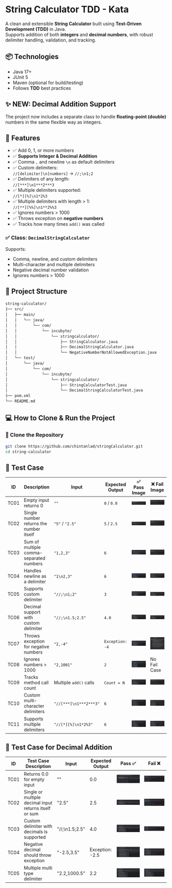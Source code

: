 #  String Calculator TDD - Kata

A clean and extensible **String Calculator** built using **Test-Driven Development (TDD)** in Java.  
Supports addition of both **integers** and **decimal numbers**, with robust delimiter handling, validation, and tracking.

## 📦 Technologies

- Java 17+
- JUnit 5
- Maven (optional for build/testing)
- Follows **TDD** best practices

## ✨ NEW: Decimal Addition Support

The project now includes a separate class to handle **floating-point (double)** numbers in the same flexible way as integers.




## 🚀 Features

- ✅ Add 0, 1, or more numbers
- ✅ **Supports Integer & Decimal Addition**
- ✅ Comma `,` and newline `\n` as default delimiters
- ✅ Custom delimiters:  
  `//[delimiter]\n[numbers]` → `//;\n1;2`
- ✅ Delimiters of any length:  
  `//[***]\n1***2***3`
- ✅ Multiple delimiters supported:  
  `//[*][%]\n1*2%3`
- ✅ Multiple delimiters with length > 1:  
  `//[**][%%]\n1**2%%3`
- ✅ Ignores numbers > 1000
- ✅ Throws exception on **negative numbers**
- ✅ Tracks how many times `add()` was called

### ✅ Class: `DecimalStringCalculator`

Supports:

- Comma, newline, and custom delimiters
- Multi-character and multiple delimiters
- Negative decimal number validation
- Ignores numbers > 1000

## 📁 Project Structure

```bash
string-calculator/
├── src/
│   ├── main/
│   │   └── java/
│   │       └── com/
│   │           └── incubyte/
│   │               └── stringcalculator/
│   │                   ├── StringCalculator.java
│   │                   ├── DecimalStringCalculator.java
│   │                   └── NegativeNumberNotAllowedException.java
│   └── test/
│       └── java/
│           └── com/
│               └── incubyte/
│                   └── stringcalculator/
│                       ├── StringCalculatorTest.java
│                       └── DecimalStringCalculatorTest.java
├── pom.xml
└── README.md
```
## 💻 How to Clone & Run the Project

### 🔹 Clone the Repository

```bash
git clone https://github.com/chintanlad/stringCalculator.git
cd string-calculator
```


## 🧪 Test Case

| ID   | Description                               | Input                         | Expected Output          | ✅ Pass Image                                   | ❌ Fail Image                                   |
|------|-------------------------------------------|-------------------------------|---------------------------|------------------------------------------------|------------------------------------------------|
| TC01 | Empty input returns 0                     | `""`                          | `0` / `0.0`              | ![Pass](./asset/TestCases/Case_1.png)         | ![Fail](./asset/TestCases/Case_1F.png)         |
| TC02 | Single number returns the number itself   | `"5"` / `"2.5"`               | `5` / `2.5`              | ![Pass](./asset/TestCases/Case_2.png)         | ![Fail](./asset/TestCases/Case_2F.png)         |
| TC03 | Sum of multiple comma-separated numbers   | `"1,2,3"`                     | `6`                      | ![Pass](./asset/TestCases/Case_3.png)         | ![Fail](./asset/TestCases/Case_3F.png)         |
| TC04 | Handles newline as a delimiter            | `"1\n2,3"`                    | `6`                      | ![Pass](./asset/TestCases/Case_4.png)         | ![Fail](./asset/TestCases/Case_4F.png)         |
| TC05 | Supports custom delimiter                 | `"//;\n1;2"`                  | `3`                      | ![Pass](./asset/TestCases/Case_5.png)         | ![Fail](./asset/TestCases/Case_5F.png)         |
| TC06 | Decimal support with custom delimiter     | `"//;\n1.5;2.5"`              | `4.0`                    | ![Pass](./asset/TestCases/Case_5.png)        | ![Fail](./asset/TestCases/Case_5F.png)        |
| TC07 | Throws exception for negative numbers     | `"2,-4"`                      | `Exception: -4`          | ![Pass](./asset/TestCases/Case_6.png)         | ![Fail](./asset/TestCases/Case_6F.png)         |
| TC08 | Ignores numbers > 1000                    | `"2,1001"`                    | `2`                      | ![Pass](./asset/TestCases/Case_9.png)         | No Fail Case       |
| TC09 | Tracks method call count                  | Multiple `add()` calls        | `Count = N`              | ![Pass](./asset/TestCases/Case_7.png)        | ![Fail](./asset/TestCases/Case_7_fail.png)        |
| TC10 | Custom multi-character delimiters         | `"//[***]\n1***2***3"`        | `6`                      | ![Pass](./asset/TestCases/Case_11.png)         | ![Fail](./asset/TestCases/Case_11F.png)         |
| TC11 | Supports multiple delimiters              | `"//[*][%]\n1*2%3"`           | `6`                      | ![Pass](./asset/TestCases/Case_12.png)         | ![Fail](./asset/TestCases/Case_12F.png)         |


## 🧪 Test Case for Decimal Addition

| ID    | Test Case Description                            | Input                      | Expected Output                     | Pass ✅                                            | Fail ❌                                            |
|-------|--------------------------------------------------|----------------------------|--------------------------------------|----------------------------------------------------|----------------------------------------------------|
| TC01  | Returns 0.0 for empty input                      | ""                       | 0.0                                | ![Pass](asset/TestCases/Case_1.1.png)           | ![Fail](asset/TestCases/Case_1.1F.png)          |
| TC02  | Single or multiple decimal input returns itself or sum | "2.5"                    | 2.5                                | ![Pass](asset/TestCases/Case_1.2.png)           | ![Fail](asset/TestCases/Case_1.2F.png)          |
| TC03  | Custom delimiter with decimals is supported      | "//;\n1.5;2.5"           | 4.0                                | ![Pass](asset/TestCases/Case_1.3.png)           | ![Fail](asset/TestCases/Case_1.3F.png)          |
| TC04  | Negative decimal should throw exception          | "-2.5,3.5"               | Exception: -2.5                    | ![Pass](asset/TestCases/Case_1.4.png)           | ![Fail](asset/TestCases/Case_1.4F.png)          |
| TC05  | Multiple multi type delimiter                    | "2.2,1000.5"             | 2.2                                | ![Pass](asset/TestCases/Case_1.5.png)           | ![Fail](asset/TestCases/Case_1.5.png)          |
